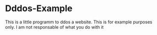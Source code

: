 # Dddos-Example
This is a little programm to ddos a website. This is for example purposes only. I am not responsable of what you do with it
